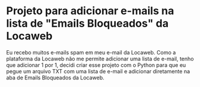 # Projeto para adicionar e-mails na lista de "Emails Bloqueados" da Locaweb

Eu recebo muitos e-mails spam em meu e-mail da Locaweb.
Como a plataforma da Locaweb não me permite adicionar uma lista de e-mail, tenho que adicionar 1 por 1, decidi criar esse projeto com o Python para que eu pegue um arquivo TXT com uma lista de e-mail e adicionar diretamente na aba de Emails Bloqueados da Locaweb.